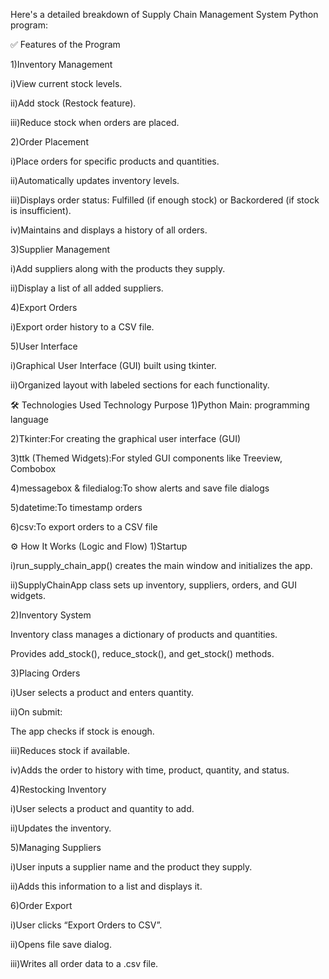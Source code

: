 Here's a detailed breakdown of Supply Chain Management System Python program:

✅ Features of the Program

1)Inventory Management

 i)View current stock levels.

 ii)Add stock (Restock feature).

 iii)Reduce stock when orders are placed.

2)Order Placement

 i)Place orders for specific products and quantities.

 ii)Automatically updates inventory levels.

 iii)Displays order status: Fulfilled (if enough stock) or Backordered (if stock is insufficient).

 iv)Maintains and displays a history of all orders.

3)Supplier Management

  i)Add suppliers along with the products they supply.

  ii)Display a list of all added suppliers.

4)Export Orders

  i)Export order history to a CSV file.

5)User Interface

  i)Graphical User Interface (GUI) built using tkinter.

  ii)Organized layout with labeled sections for each functionality.

🛠️ Technologies Used
Technology	Purpose
  1)Python	Main: programming language
  
  2)Tkinter:For creating the graphical user interface (GUI)
  
  3)ttk (Themed Widgets):For styled GUI components like Treeview, Combobox
  
  4)messagebox & filedialog:To show alerts and save file dialogs
  
  5)datetime:To timestamp orders
  
  6)csv:To export orders to a CSV file

⚙️ How It Works (Logic and Flow)
 1)Startup

  i)run_supply_chain_app() creates the main window and initializes the app.

  ii)SupplyChainApp class sets up inventory, suppliers, orders, and GUI widgets.

 2)Inventory System

Inventory class manages a dictionary of products and quantities.

Provides add_stock(), reduce_stock(), and get_stock() methods.

 3)Placing Orders

  i)User selects a product and enters quantity.

  ii)On submit:

   The app checks if stock is enough.

  iii)Reduces stock if available.

  iv)Adds the order to history with time, product, quantity, and status.

 4)Restocking Inventory

  i)User selects a product and quantity to add.

  ii)Updates the inventory.

 5)Managing Suppliers

  i)User inputs a supplier name and the product they supply.

  ii)Adds this information to a list and displays it.

 6)Order Export

  i)User clicks “Export Orders to CSV”.

  ii)Opens file save dialog.

  iii)Writes all order data to a .csv file.
